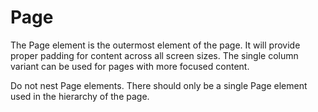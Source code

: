# Page

The Page element is the outermost element of the page. It will provide proper padding for content across all screen sizes. The single column variant can be used for pages with more focused content.

Do not nest Page elements. There should only be a single Page element used in the hierarchy of the page.
